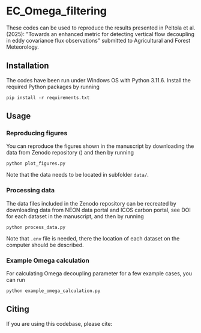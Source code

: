 # EC_Omega_filtering
These codes can be used to reproduce the results presented in Peltola et al. (2025): "Towards an enhanced metric for detecting vertical flow decoupling in eddy covariance flux observations" submitted to Agricultural and Forest Meteorology.
## Installation
The codes have been run under Windows OS with Python 3.11.6. Install the required Python packages by running 
```Shell
pip install -r requirements.txt
```
## Usage
### Reproducing figures
You can reproduce the figures shown in the manuscript by downloading the data from Zenodo repository () and then by running
```Shell
python plot_figures.py
```
Note that the data needs to be located in subfolder `data/`.
### Processing data
The data files included in the Zenodo repository can be recreated by downloading data from NEON data portal and ICOS carbon portal, see DOI for each dataset in the manuscript, and then by running
```Shell
python process_data.py
```
Note that `.env` file is needed, there the location of each dataset on the computer should be described.
### Example Omega calculation
For calculating Omega decoupling parameter for a few example cases, you can run
```Shell
python example_omega_calculation.py
```


## Citing
If you are using this codebase, please cite: